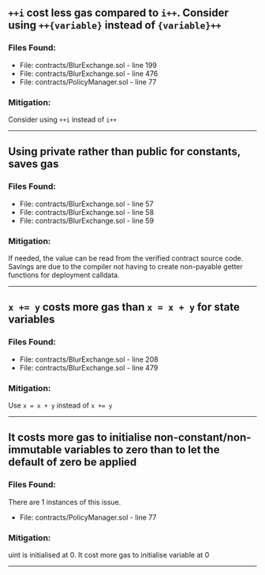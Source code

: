  ## `++i` cost less gas compared to `i++`. Consider using `++{variable}` instead of `{variable}++` 
 ### Files Found: 
 - File: contracts/BlurExchange.sol - line 199 
 - File: contracts/BlurExchange.sol - line 476 
 - File: contracts/PolicyManager.sol - line 77 
 
### Mitigation: 
Consider using `++i` instead of `i++` 

---- 
 
 ## Using private rather than public for constants, saves gas 
 ### Files Found: 
 - File: contracts/BlurExchange.sol - line 57 
 - File: contracts/BlurExchange.sol - line 58 
 - File: contracts/BlurExchange.sol - line 59 
 
 ### Mitigation: 
 If needed, the value can be read from the verified contract source code. Savings are due to the compiler not having to create non-payable getter functions for deployment calldata. 

 --- 
 ## `x += y` costs more gas than `x = x + y` for state variables 
 ### Files Found: 
 - File: contracts/BlurExchange.sol - line 208 
 - File: contracts/BlurExchange.sol - line 479 
 
 ### Mitigation: 
 Use `x = x + y` instead of `x += y` 

 --- 
 
 ## It costs more gas to initialise non-constant/non-immutable variables to zero than to let the default of zero be applied 
 ### Files Found: 
 There are 1 instances of this issue. 
 - File: contracts/PolicyManager.sol - line 77 

### Mitigation: 

uint is initialised at 0. It cost more gas to initialise variable at 0 

--- 

